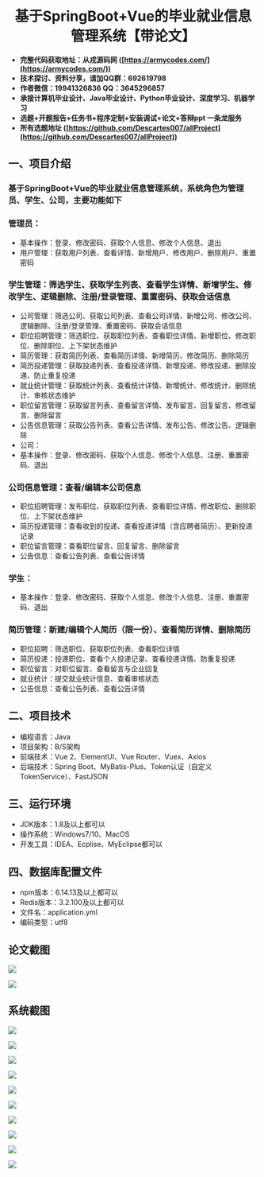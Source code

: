 <h1 align="center">基于SpringBoot+Vue的毕业就业信息管理系统【带论文】</h1></p>

- <b>完整代码获取地址：从戎源码网 ([https://armycodes.com/](https://armycodes.com/))</b>
- <b>技术探讨、资料分享，请加QQ群：692619798</b>
- <b>作者微信：19941326836  QQ：3645296857</b>
- <b>承接计算机毕业设计、Java毕业设计、Python毕业设计、深度学习、机器学习</b>
- <b>选题+开题报告+任务书+程序定制+安装调试+论文+答辩ppt 一条龙服务</b>
- <b>所有选题地址 ([https://github.com/Descartes007/allProject](https://github.com/Descartes007/allProject)) </b>

## 一、项目介绍

### 基于SpringBoot+Vue的毕业就业信息管理系统，系统角色为管理员、学生、公司，主要功能如下
### 管理员：
- 基本操作：登录、修改密码、获取个人信息、修改个人信息、退出
- 用户管理：获取用户列表、查看详情、新增用户、修改用户、删除用户、重置密码
### 学生管理：筛选学生、获取学生列表、查看学生详情、新增学生、修改学生、逻辑删除、注册/登录管理、重置密码、获取会话信息
- 公司管理：筛选公司、获取公司列表、查看公司详情、新增公司、修改公司、逻辑删除、注册/登录管理、重置密码、获取会话信息
- 职位招聘管理：筛选职位、获取职位列表、查看职位详情、新增职位、修改职位、删除职位、上下架状态维护
- 简历管理：获取简历列表、查看简历详情、新增简历、修改简历、删除简历
- 简历投递管理：获取投递列表、查看投递详情、新增投递、修改投递、删除投递、防止重复投递
- 就业统计管理：获取统计列表、查看统计详情、新增统计、修改统计、删除统计、审核状态维护
- 职位留言管理：获取留言列表、查看留言详情、发布留言、回复留言、修改留言、删除留言
- 公告信息管理：获取公告列表、查看公告详情、发布公告、修改公告、逻辑删除
- 公司：
- 基本操作：登录、修改密码、获取个人信息、修改个人信息、注册、重置密码、退出
### 公司信息管理：查看/编辑本公司信息
- 职位招聘管理：发布职位、获取职位列表、查看职位详情、修改职位、删除职位、上下架状态维护
- 简历投递管理：查看收到的投递、查看投递详情（含应聘者简历）、更新投递记录
- 职位留言管理：查看职位留言、回复留言、删除留言
- 公告信息：查看公告列表、查看公告详情
### 学生：
- 基本操作：登录、修改密码、获取个人信息、修改个人信息、注册、重置密码、退出
### 简历管理：新建/编辑个人简历（限一份）、查看简历详情、删除简历
- 职位招聘：筛选职位、获取职位列表、查看职位详情
- 简历投递：投递职位、查看个人投递记录、查看投递详情、防重复投递
- 职位留言：对职位留言、查看留言与企业回复
- 就业统计：提交就业统计信息、查看审核状态
- 公告信息：查看公告列表、查看公告详情

## 二、项目技术

- 编程语言：Java
- 项目架构：B/S架构
- 前端技术：Vue 2、ElementUI、Vue Router、Vuex、Axios
- 后端技术：Spring Boot、MyBatis-Plus、Token认证（自定义TokenService）、FastJSON


## 三、运行环境

- JDK版本：1.8及以上都可以
- 操作系统：Windows7/10、MacOS
- 开发工具：IDEA、Ecplise、MyEclipse都可以

## 四、数据库配置文件

- npm版本：6.14.13及以上都可以
- Redis版本：3.2.100及以上都可以
- 文件名：application.yml
- 编码类型：utf8

## 论文截图

![](screenshot/1.png)

![](screenshot/2.png)

## 系统截图

![](screenshot/3.png)

![](screenshot/4.png)

![](screenshot/5.png)

![](screenshot/6.png)

![](screenshot/7.png)

![](screenshot/8.png)

![](screenshot/9.png)

![](screenshot/10.png)

![](screenshot/11.png)

![](screenshot/12.png)